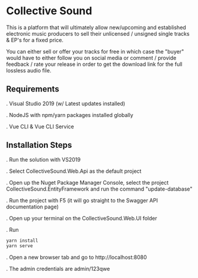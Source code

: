 # Collective Sound

This is a platform that will ultimately allow new/upcoming and established electronic music producers
to sell their unlicensed / unsigned single tracks & EP's for a fixed price.

You can either sell or offer your tracks for free in which case the "buyer" would have to either follow you on social media or
comment / provide feedback / rate your release in order to get the download link for the full lossless audio file.

## Requirements

. Visual Studio 2019 (w/ Latest updates installed)

. NodeJS with npm/yarn packages installed globally

. Vue CLI & Vue CLI Service

## Installation Steps

. Run the solution with VS2019

. Select CollectiveSound.Web.Api as the default project

. Open up the Nuget Package Manager Console, select the project CollectiveSound.EntityFramework and run the command "update-database"

. Run the project with F5 (it will go straight to the Swagger API documentation page)

. Open up your terminal on the CollectiveSound.Web.UI folder

  . Run
	
```bash
yarn install
yarn serve
```
	
  . Open a new browser tab and go to http://localhost:8080
	
  . The admin credentials are admin/123qwe
